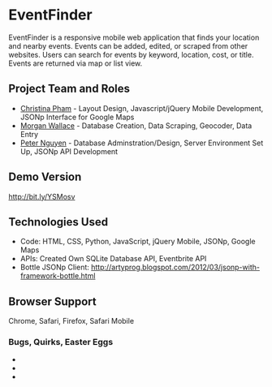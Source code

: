 EventFinder
============
EventFinder is a responsive mobile web application that finds your location and nearby events. Events can be added, edited, or scraped from other websites. Users can search for events by keyword, location, cost, or title. Events are returned via map or list view.

## Project Team and Roles
* [Christina Pham]() - Layout Design, Javascript/jQuery Mobile Development, JSONp Interface for Google Maps  
* [Morgan Wallace]() - Database Creation, Data Scraping, Geocoder, Data Entry
* [Peter Nguyen](http://www.petertnguyen.com) - Database Adminstration/Design, Server Environment Set Up, JSONp API Development

## Demo Version
http://bit.ly/YSMosv

## Technologies Used
* Code: HTML, CSS, Python, JavaScript, jQuery Mobile, JSONp, Google Maps
* APIs: Created Own SQLite Database API, Eventbrite API
* Bottle JSONp Client: http://artyprog.blogspot.com/2012/03/jsonp-with-framework-bottle.html

## Browser Support
Chrome, Safari, Firefox, Safari Mobile

### Bugs, Quirks, Easter Eggs
* 
* 
* 